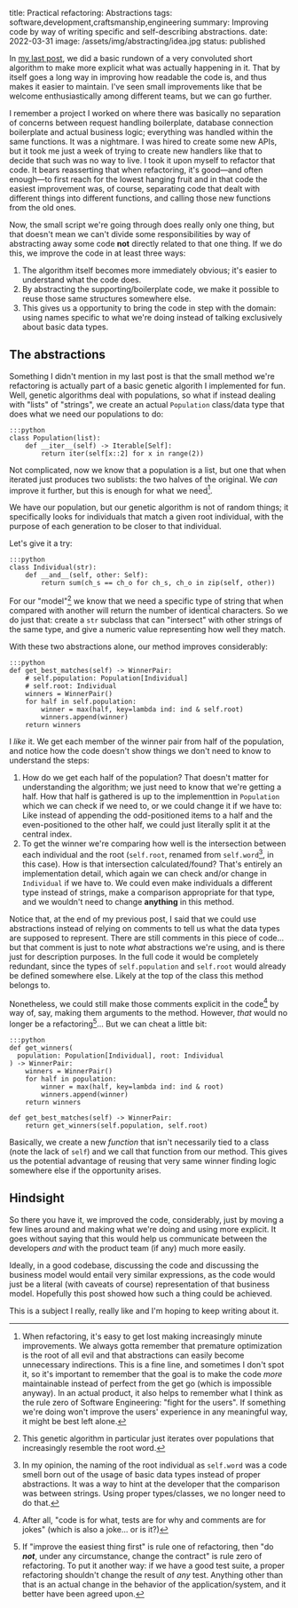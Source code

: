 title: Practical refactoring: Abstractions
tags: software,development,craftsmanship,engineering
summary: Improving code by way of writing specific and self-describing abstractions.
date: 2022-03-31
image: /assets/img/abstracting/idea.jpg
status: published

In [my last post][refactoring], we did a basic rundown of a very convoluted short algorithm to make
more explicit what was actually happening in it. That by itself goes a long way in improving how readable the code is, and thus makes it easier to maintain.
I've seen small improvements like that be welcome enthusiastically among different teams, but we can go
further.

I remember a project I worked on where there was basically no separation of concerns between request
handling boilerplate, database connection boilerplate and actual business logic; everything was handled
within the same functions. It was a nightmare. I was hired to create some new APIs, but it took me just a
week of trying to create new handlers like that to decide that such was no way to live. I took it
upon myself to refactor that code. It bears reasserting that when refactoring, it's good—and often enough—to first reach for the lowest hanging fruit and in that code the easiest improvement was, of course,
separating code that dealt with different things into different functions, and calling those new functions from the old ones.

Now, the small script we're going through does really only one thing, but that doesn't mean we can't
divide some responsibilities by way of abstracting away some code **not** directly related to that
one thing. If we do this, we improve the code in at least three ways:

1. The algorithm itself becomes more immediately obvious; it's easier to understand what the code does.
2. By abstracting the supporting/boilerplate code, we make it possible to reuse those same structures
somewhere else.
3. This gives us a opportunity to bring the code in step with the domain: using names specific to what
we're doing instead of talking exclusively about basic data types.

## The abstractions

Something I didn't mention in my last post is that the small method we're refactoring is actually part of a basic
genetic algorith I implemented for fun. Well, genetic algorithms deal with populations, so what if
instead dealing with "lists" of "strings", we create an actual `Population` class/data type that does
what we need our populations to do:

    :::python
    class Population(list):
        def __iter__(self) -> Iterable[Self]:
            return iter(self[x::2] for x in range(2))

Not complicated, now we know that a population is a list, but one that when iterated just produces
two sublists: the two halves of the original. We _can_ improve it further, but this is enough for
what we need[^premature].

We have our population, but our genetic algorithm is not of random things; it specifically looks for
individuals that match a given root individual, with the purpose of each generation to be closer to that individual.

Let's give it a try:

    :::python
    class Individual(str):
        def __and__(self, other: Self):
            return sum(ch_s == ch_o for ch_s, ch_o in zip(self, other))

For our "model"[^genetic] we know that we need a specific type of string that when compared with another will
return the number of identical characters. So we do just that: create a `str` subclass that
can "intersect" with other strings of the same type, and give a numeric value representing how well
they match.

With these two abstractions alone, our method improves considerably:

    :::python
    def get_best_matches(self) -> WinnerPair:
        # self.population: Population[Individual]
        # self.root: Individual
        winners = WinnerPair()
        for half in self.population:
            winner = max(half, key=lambda ind: ind & self.root)
            winners.append(winner)
        return winners

I _like_ it. We get each member of the winner pair from half of the population, and notice how the code
doesn't show things we don't need to know to understand the steps:

1. How do we get each half of the population? That doesn't matter for understanding the algorithm; we just
need to know that we're getting a half. How that half is gathered is up to the implementtion in `Population`
which we can check if we need to, or we could change it if we have to: Like instead of appending the
odd-positioned items to a half and the even-positioned to the other half, we could just literally split it
at the central index.
2. To get the winner we're comparing how well is the intersection between each individual and the root
(`self.root`, renamed from `self.word`[^word], in this case). How is that intersection calculated/found?
That's entirely an implementation detail, which again we can check and/or change in `Individual`
if we have to. We could even make individuals a different type instead of strings, make a comparison
appropriate for that type, and we wouldn't need to change **anything** in this method.

Notice that, at the end of my previous post, I said that we could use abstractions instead of relying
on comments to tell us what the data types are supposed to represent. There are still comments in this
piece of code... but that comment is just to note _what_ abstractions we're using, and is there just
for description purposes. In the full code it would be completely redundant, since the types of
`self.population` and `self.root` would already be defined somewhere else. Likely at the top of the class
this method belongs to.

Nonetheless, we could still make those comments explicit in the code[^jokes] by way of, say, making them
arguments to the method. However, _that_ would no longer be a refactoring[^zero]... But we can cheat a little
bit:

    :::python
    def get_winners(
      population: Population[Individual], root: Individual
    ) -> WinnerPair:
        winners = WinnerPair()
        for half in population:
            winner = max(half, key=lambda ind: ind & root)
            winners.append(winner)
        return winners

    def get_best_matches(self) -> WinnerPair:
        return get_winners(self.population, self.root)

Basically, we create a new _function_ that isn't necessarily tied to a class (note the lack of `self`) and we
call that function from our method. This gives us the potential advantage of reusing that very same winner finding
logic somewhere else if the opportunity arises.

## Hindsight

So there you have it, we improved the code, considerably, just by moving a few lines around and making
what we're doing and using more explicit. It goes without saying that this would help us communicate between the developers _and_ with
the product team (if any) much more easily.

Ideally, in a good codebase, discussing the code and discussing the
business model would entail very similar expressions, as the code would just be a literal (with caveats of course) representation
of that business model. Hopefully this post showed how such a thing could be achieved.

This is a subject I really, really like and I'm hoping to keep writing about it.

[^premature]: When refactoring, it's easy to get lost making increasingly minute improvements. We always
gotta remember that premature optimization is the root of all evil and that abstractions can easily
become unnecessary indirections. This is a fine line, and sometimes I don't spot it, so it's important to
remember that the goal is to make the code _more_ maintainable instead of perfect from the get go (which is impossible anyway). In an
actual product, it also helps to remember what I think as the rule zero of Software Engineering:
"fight for the users". If something we're doing won't improve the users'
experience in any meaningful way, it might be best left alone.
[^genetic]: This genetic algorithm in particular just iterates over populations that increasingly
resemble the root word.
[^word]: In my opinion, the naming of the root individual as `self.word` was a code smell born out of
the usage of basic data types instead of proper abstractions. It was a way to hint at the developer that
the comparison was between strings. Using proper types/classes, we no longer need to do that.
[^jokes]: After all, "code is for what, tests are for why and comments are for jokes" (which is also a
joke... or is it?)
[^zero]: If "improve the easiest thing first" is rule one of refactoring, then "do ***not***, under any
circumstance, change the contract" is rule zero of refactoring. To put it another way: if we have a good
test suite, a proper refactoring shouldn't change the result of _any_ test. Anything other than that is
an actual change in the behavior of the application/system, and it better have been agreed upon.



[refactoring]: {filename}/Engineering/refactoring.md
